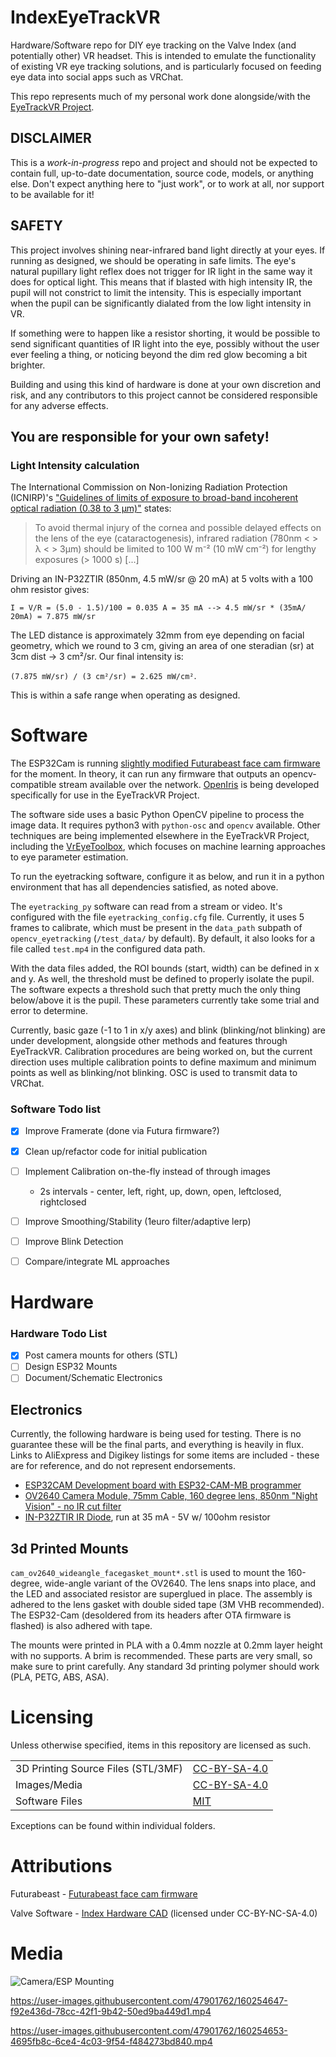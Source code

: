 # IndexEyeTrackVR
Hardware/Software repo for DIY eye tracking on the Valve Index (and potentially other) VR headset. This is intended to emulate the functionality of existing VR eye tracking solutions, and is particularly focused on feeding eye data into social apps such as VRChat.

This repo represents much of my personal work done alongside/with the [EyeTrackVR Project](https://github.com/RedHawk989/EyeTrackVR).

## **DISCLAIMER**
This is a *work-in-progress* repo and project and should not be expected to contain full, up-to-date documentation, source code, models, or anything else. Don't expect anything here to "just work", or to work at all, nor support to be available for it! 

## **SAFETY** 
This project involves shining near-infrared band light directly at your eyes. If running as designed, we should be operating in safe limits. The eye's natural pupillary light reflex does not trigger for IR light in the same way it does for optical light. This means that if blasted with high intensity IR, the pupil will not constrict to limit the intensity. This is especially important when the pupil can be significantly dialated from the low light intensity in VR.

If something were to happen like a resistor shorting, it would be possible to send significant quantities of IR light into the eye, possibly without the user ever feeling a thing, or noticing beyond the dim red glow becoming a bit brighter. 

Building and using this kind of hardware is done at your own discretion and risk, and any contributors to this project cannot be considered responsible for any adverse effects. 

## **You are responsible for your own safety!**

### Light Intensity calculation

The International Commission on Non-Ionizing Radiation Protection (ICNIRP)'s ["Guidelines of limits of exposure to broad-band incoherent optical radiation (0.38 to 3 µm)"](https://www.icnirp.org/cms/upload/publications/ICNIRPbroadband.pdf) states:

> To avoid thermal injury of the cornea and possible delayed effects on the lens of the eye (cataractogenesis), infrared radiation (780nm < > λ < > 3μm) should be limited to 100 W m⁻² (10 mW cm⁻²) for lengthy exposures (> 1000 s) [...]

Driving an IN-P32ZTIR (850nm, 4.5 mW/sr @ 20 mA) at 5 volts with a 100 ohm resistor gives:

```I = V/R = (5.0 - 1.5)/100 = 0.035 A = 35 mA --> 4.5 mW/sr * (35mA/ 20mA) = 7.875 mW/sr```

The LED distance is approximately 32mm from eye depending on facial geometry, which we round to 3 cm, giving an area of one steradian (sr) at 3cm dist -> 3 cm²/sr. Our final intensity is:

`(7.875 mW/sr) / (3 cm²/sr) = 2.625 mW/cm²`. 

This is within a safe range when operating as designed.



# Software
The ESP32Cam is running [slightly modified Futurabeast face cam firmware](https://github.com/rrazgriz/futura-face-cam) for the moment. In theory, it can run any firmware that outputs an opencv-compatible stream available over the network. [OpenIris](https://github.com/lorow/OpenIris) is being developed specifically for use in the EyeTrackVR Project.

The software side uses a basic Python OpenCV pipeline to process the image data. It requires python3 with `python-osc` and `opencv` available. Other techniques are being implemented elsewhere in the EyeTrackVR Project, including the [VrEyeToolbox](https://github.com/SummerSigh/VrEyeToolbox), which focuses on machine learning approaches to eye parameter estimation.

To run the eyetracking software, configure it as below, and run it in a python environment that has all dependencies satisfied, as noted above. 

The `eyetracking_py` software can read from a stream or video. It's configured with the file `eyetracking_config.cfg` file. Currently, it uses 5 frames to calibrate, which must be present in the `data_path` subpath of `opencv_eyetracking` (`/test_data/` by default). By default, it also looks for a file called `test.mp4` in the configured data path. 

With the data files added, the ROI bounds (start, width) can be defined in x and y. As well, the threshold must be defined to properly isolate the pupil. The software expects a threshold such that pretty much the only thing below/above it is the pupil. These parameters currently take some trial and error to determine. 

Currently, basic gaze (-1 to 1 in x/y axes) and blink (blinking/not blinking) are under development, alongside other methods and features through EyeTrackVR. Calibration procedures are being worked on, but the current direction uses multiple calibration points to define maximum and minimum points as well as blinking/not blinking. OSC is used to transmit data to VRChat.


### Software Todo list
- [x] Improve Framerate (done via Futura firmware?)
- [x] Clean up/refactor code for initial publication
- [ ] Implement Calibration on-the-fly instead of through images
  - 2s intervals - center, left, right, up, down, open, leftclosed, rightclosed
- [ ] Improve Smoothing/Stability (1euro filter/adaptive lerp)
- [ ] Improve Blink Detection
- [ ] Compare/integrate ML approaches


# Hardware
### Hardware Todo List
- [x] Post camera mounts for others (STL)
- [ ] Design ESP32 Mounts
- [ ] Document/Schematic Electronics

## Electronics
Currently, the following hardware is being used for testing. There is no guarantee these will be the final parts, and everything is heavily in flux. Links to AliExpress and Digikey listings for some items are included - these are for reference, and do not represent endorsements. 

- [ESP32CAM Development board with ESP32-CAM-MB programmer](https://www.aliexpress.com/item/1005001900359624.html)
- [OV2640 Camera Module, 75mm Cable, 160 degree lens, 850nm "Night Vision" - no IR cut filter](https://www.aliexpress.com/item/1005003040149873.html)
- [IN-P32ZTIR IR Diode](https://www.digikey.com/en/products/detail/inolux/IN-P32ZTIR/10384796), run at 35 mA - 5V w/ 100ohm resistor 

## 3d Printed Mounts
`cam_ov2640_wideangle_facegasket_mount*.stl` is used to mount the 160-degree, wide-angle variant of the OV2640. The lens snaps into place, and the LED and associated resistor are superglued in place. The assembly is adhered to the lens gasket with double sided tape (3M VHB recommended). The ESP32-Cam (desoldered from its headers after OTA firmware is flashed) is also adhered with tape. 

The mounts were printed in PLA with a 0.4mm nozzle at 0.2mm layer height with no supports. A brim is recommended. These parts are very small, so make sure to print carefully. Any standard 3d printing polymer should work (PLA, PETG, ABS, ASA).

# Licensing
Unless otherwise specified, items in this repository are licensed as such.

|   |   |
|---|---|
| 3D Printing Source Files (STL/3MF) | [CC-BY-SA-4.0](https://spdx.org/licenses/CC-BY-SA-4.0.html) |
| Images/Media | [CC-BY-SA-4.0](https://spdx.org/licenses/CC-BY-SA-4.0.html) |
| Software Files | [MIT](https://spdx.org/licenses/MIT.html) |


Exceptions can be found within individual folders.

# Attributions
Futurabeast - [Futurabeast face cam firmware](https://github.com/rrazgriz/futura-face-cam)

Valve Software - [Index Hardware CAD](https://github.com/ValveSoftware/IndexHardware) (licensed under CC-BY-NC-SA-4.0)

# Media
![Camera/ESP Mounting](./media/camera_esp_mounting_2022-03-22.png)

https://user-images.githubusercontent.com/47901762/160254647-f92e436d-78cc-42f1-9b42-50ed9ba449d1.mp4

https://user-images.githubusercontent.com/47901762/160254653-4695fb8c-6ce4-4c03-9f54-f484273bd840.mp4


